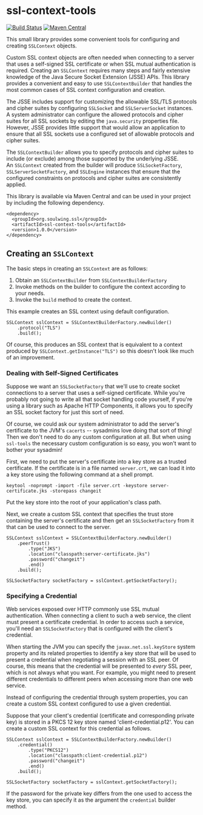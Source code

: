 ssl-context-tools
=================

[![Build Status](https://travis-ci.org/soulwing/ssl-context-tools.svg?branch=master)](https://travis-ci.org/soulwing/ssl-context-tools)
[![Maven Central](https://maven-badges.herokuapp.com/maven-central/org.soulwing/ssl-context-tools/badge.svg)](http://search.maven.org/#search%7Cga%7C1%7Cg%3Aorg.soulwing%20a%3Assl-context-tools*)

This small library provides some convenient tools for configuring and creating
`SSLContext` objects.  

Custom SSL context objects are often needed when connecting to a server that 
uses a self-signed SSL certificate or when SSL mutual authentication is 
required. Creating an `SSLContext` requires many steps and fairly extensive 
knowledge of the Java Secure Socket Extension (JSSE) APIs. This library provides 
a convenient and easy to use `SSLContextBuilder` that handles the most common 
cases of SSL context configuration and creation.

The JSSE includes support for customizing the allowable SSL/TLS protocols and
cipher suites by configuring `SSLSocket` and `SSLServerSocket` instances.  A
system administrator can configure the allowed protocols and cipher suites for
all SSL sockets by editing the `java.security` properties file.  However, JSSE
provides little support that would allow an application to ensure that all SSL
sockets use a configured set of allowable protocols and cipher suites.

The `SSLContextBuilder` allows you to specify protocols and cipher suites to
include (or exclude) among those supported by the underlying JSSE.  
An `SSLContext` created from the builder will produce `SSLSocketFactory`, 
`SSLServerSocketFactory`, and `SSLEngine` instances that ensure that the
configured constraints on protocols and cipher suites are consistently applied.

This library is available via Maven Central and can be used in your project
by including the following dependency.

```
<dependency>
  <groupId>org.soulwing.ssl</groupId>
  <artifactId>ssl-context-tools</artifactId>
  <version>1.0.0</version>
</dependency>
```

Creating an `SSLContext`
------------------------

The basic steps in creating an `SSLContext` are as follows:

1. Obtain an `SSLContextBuilder` from `SSLContextBuilderFactory`
2. Invoke methods on the builder to configure the context according to your
   needs.
3. Invoke the `build` method to create the context.

This example creates an SSL context using default configuration.

```
SSLContext sslContext = SSLContextBuilderFactory.newBuilder()
    .protocol("TLS")
    .build();
```

Of course, this produces an SSL context that is equivalent to a context
produced by `SSLContext.getInstance("TLS")` so this doesn't look like much of
an improvement.

### Dealing with Self-Signed Certificates

Suppose we want an `SSLSocketFactory` that we'll use to create socket
connections to a server that uses a self-signed certificate. While you're 
probably not going to write all that socket handling code yourself, if you're
using a library such as Apache HTTP Components, it allows you to specify an 
SSL socket factory for just this sort of need.

Of course, we could ask our system administrator to add the server's certificate 
to the JVM's `cacerts` -- sysadmins love doing that sort of thing! Then we don't
need to do any custom configuration at all. But when using `ssl-tools` the 
necessary custom configuration is so easy, you won't want to bother your sysadmin!

First, we need to put the server's certificate into a key store as a trusted
certificate. If the certificate is in a file named `server.crt`, we can load it
into a key store using the following command at a shell prompt.

```
keytool -noprompt -import -file server.crt -keystore server-certificate.jks -storepass changeit
```

Put the key store into the root of your application's class path.

Next, we create a custom SSL context that specifies the trust store containing 
the server's certificate and then get an `SSLSocketFactory` from it that can be
used to connect to the server.

```
SSLContext sslContext = SSLContextBuilderFactory.newBuilder()
    .peerTrust()
        .type("JKS")
        .location("classpath:server-certificate.jks")
        .password("changeit")
        .end()
    .build();
    
SSLSocketFactory socketFactory = sslContext.getSocketFactory();
```

### Specifying a Credential

Web services exposed over HTTP commonly use SSL mutual authentication. When
connecting a client to such a web service, the client must present a certificate
credential. In order to access such a service, you'll need an `SSLSocketFactory`
that is configured with the client's credential.

When starting the JVM you can specify the `javax.net.ssl.keyStore` system 
property and its related properties to identify a key store that will be used
to present a credential when negotiating a session with an SSL peer. Of course,
this means that the credential will be presented to _every_ SSL peer, which is 
not always what you want. For example, you might need to present different
credentials to different peers when accessing more than one web service.

Instead of configuring the credential through system properties, you can create
a custom SSL context configured to use a given credential.

Suppose that your client's credential (certificate and corresponding private key)
is stored in a PKCS 12 key store named 'client-credential.p12'. You can create a 
custom SSL context for this credential as follows.

```
SSLContext sslContext = SSLContextBuilderFactory.newBuilder()
    .credential()
        .type("PKCS12")
        .location("classpath:client-credential.p12")
        .password("changeit")
        .end()
    .build();
    
SSLSocketFactory socketFactory = sslContext.getSocketFactory();
```

If the password for the private key differs from the one used to access the
key store, you can specify it as the argument the `credential` builder method.

 
